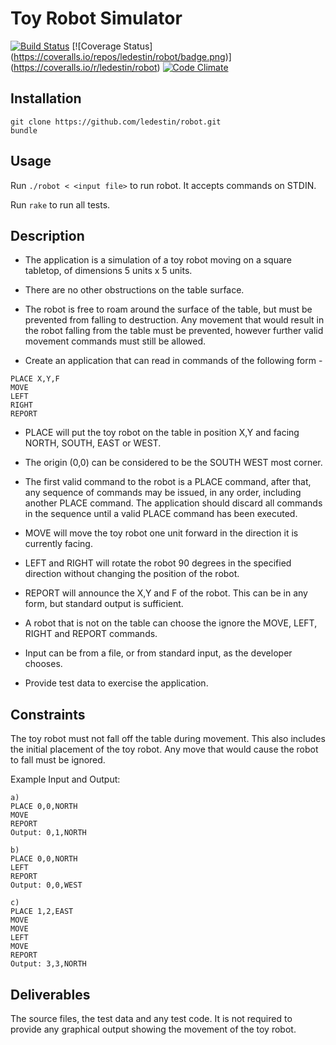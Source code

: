 Toy Robot Simulator
=====

[![Build Status](https://travis-ci.org/ledestin/robot.png)](https://travis-ci.org/ledestin/robot)
[![Coverage Status] (https://coveralls.io/repos/ledestin/robot/badge.png)] (https://coveralls.io/r/ledestin/robot)
[![Code Climate](https://codeclimate.com/github/ledestin/robot.png)](https://codeclimate.com/github/ledestin/robot)

## Installation

```
git clone https://github.com/ledestin/robot.git
bundle
```

## Usage

Run `./robot < <input file>` to run robot. It accepts commands on STDIN.

Run `rake` to run all tests.

## Description
* The application is a simulation of a toy robot moving on a square tabletop,
  of dimensions 5 units x 5 units.
* There are no other obstructions on the table surface.
* The robot is free to roam around the surface of the table, but must be
  prevented from falling to destruction. Any movement that would result in the
  robot falling from the table must be prevented, however further valid
  movement commands must still be allowed.

* Create an application that can read in commands of the following form -
```
PLACE X,Y,F
MOVE
LEFT
RIGHT
REPORT
```

* PLACE will put the toy robot on the table in position X,Y and facing NORTH, SOUTH, EAST or WEST. 
* The origin (0,0) can be considered to be the SOUTH WEST most corner.
* The first valid command to the robot is a PLACE command, after that, any sequence of commands may be issued, in any order, including another PLACE command. The application should discard all commands in the sequence until a valid PLACE command has been executed.
* MOVE will move the toy robot one unit forward in the direction it is currently facing.
* LEFT and RIGHT will rotate the robot 90 degrees in the specified direction without changing the position of the robot.
* REPORT will announce the X,Y and F of the robot. This can be in any form, but standard output is sufficient.

* A robot that is not on the table can choose the ignore the MOVE, LEFT, RIGHT and REPORT commands.
* Input can be from a file, or from standard input, as the developer chooses.
* Provide test data to exercise the application.


## Constraints
The toy robot must not fall off the table during movement. This also includes
the initial placement of the toy robot. 
Any move that would cause the robot to fall must be ignored.

Example Input and Output:
```
a)
PLACE 0,0,NORTH
MOVE
REPORT
Output: 0,1,NORTH

b)
PLACE 0,0,NORTH
LEFT
REPORT
Output: 0,0,WEST

c)
PLACE 1,2,EAST
MOVE
MOVE
LEFT
MOVE
REPORT
Output: 3,3,NORTH
```

## Deliverables
The source files, the test data and any test code.
It is not required to provide any graphical output showing the movement of the toy robot. 
